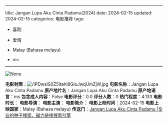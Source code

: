 
---
title: Jangan Lupa Aku Cinta Padamu(2024)
date: 2024-02-15
updated: 2024-02-15
categories: 电影推荐
tags:

- 喜剧
- 爱情

- Malay (Bahasa melayu)
- ms
---

<img src="https://image.tmdb.org/t/p/originalNone" alt="None" title="None">

**电影封面**：<img src="https://image.tmdb.org/t/p/w200/iPDwsIS0Z5Itehi8GioJwqUmZjW.jpg" alt="/iPDwsIS0Z5Itehi8GioJwqUmZjW.jpg" title="/iPDwsIS0Z5Itehi8GioJwqUmZjW.jpg">
**电影名称**：Jangan Lupa Aku Cinta Padamu
**原产地片名**：Jangan Lupa Aku Cinta Padamu
**原产地语言**：ms
**包含成人内容**：False
**电影评分**：0.0
**评分人数**：0
**热门程度**：4.133
**电影时长**：
**电影导演**：
**电影主演**：
**电影简介**：
**电影上映时间**：2024-02-15
**电影上映国家**：Malay (Bahasa melayu)
**传送门**：[Jangan Lupa Aku Cinta Padamu |专业的种子搜索、磁力链接搜索引擎](https://movie.amd794.com:2083/?search=Jangan%20Lupa%20Aku%20Cinta%20Padamu&ordering=&mode=match_phrase&page_size=10&page=1)

